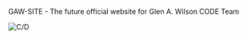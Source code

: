 GAW-SITE - The future official website for Glen A. Wilson CODE Team

![C/D](https://github.com/GAW-CODE/gaw-site/workflows/Continuous%20Delivery/badge.svg) 